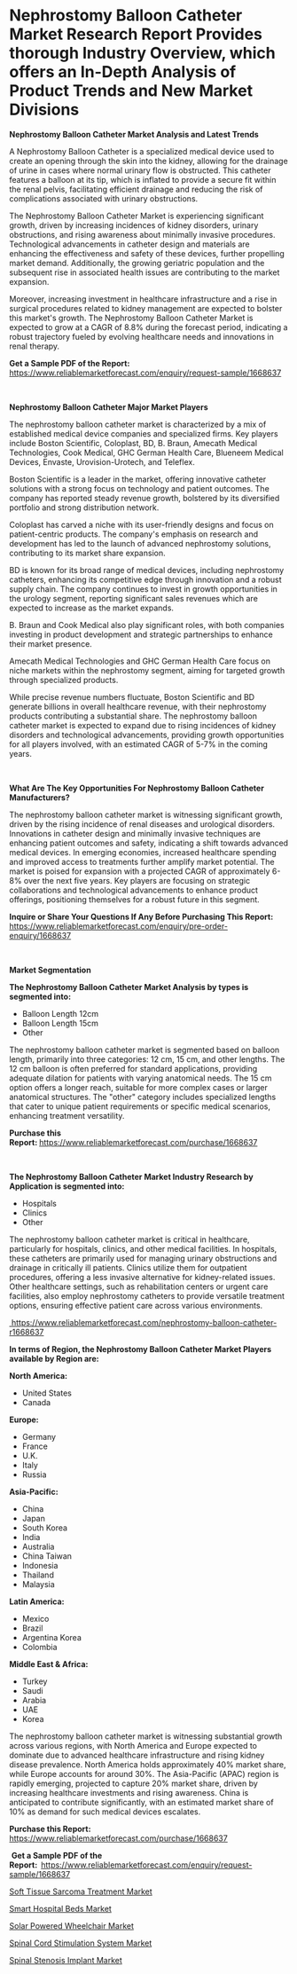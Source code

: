 <p><h1>Nephrostomy Balloon Catheter Market Research Report Provides thorough Industry Overview, which offers an In-Depth Analysis of Product Trends and New Market Divisions</h1></p><p><strong>Nephrostomy Balloon Catheter Market Analysis and Latest Trends</strong></p>
<p><p>A Nephrostomy Balloon Catheter is a specialized medical device used to create an opening through the skin into the kidney, allowing for the drainage of urine in cases where normal urinary flow is obstructed. This catheter features a balloon at its tip, which is inflated to provide a secure fit within the renal pelvis, facilitating efficient drainage and reducing the risk of complications associated with urinary obstructions.</p><p>The Nephrostomy Balloon Catheter Market is experiencing significant growth, driven by increasing incidences of kidney disorders, urinary obstructions, and rising awareness about minimally invasive procedures. Technological advancements in catheter design and materials are enhancing the effectiveness and safety of these devices, further propelling market demand. Additionally, the growing geriatric population and the subsequent rise in associated health issues are contributing to the market expansion.</p><p>Moreover, increasing investment in healthcare infrastructure and a rise in surgical procedures related to kidney management are expected to bolster this market's growth. The Nephrostomy Balloon Catheter Market is expected to grow at a CAGR of 8.8% during the forecast period, indicating a robust trajectory fueled by evolving healthcare needs and innovations in renal therapy.</p></p>
<p><strong>Get a Sample PDF of the Report:&nbsp;</strong> <a href="https://www.reliablemarketforecast.com/enquiry/request-sample/1668637?utm_campaign=1097&utm_medium=2&utm_source=Github&utm_content=ia&utm_term=03032025&utm_id=nephrostomy-balloon-catheter">https://www.reliablemarketforecast.com/enquiry/request-sample/1668637</a></p>
<p>&nbsp;</p>
<p><strong>Nephrostomy Balloon Catheter Major Market Players</strong></p>
<p><p>The nephrostomy balloon catheter market is characterized by a mix of established medical device companies and specialized firms. Key players include Boston Scientific, Coloplast, BD, B. Braun, Amecath Medical Technologies, Cook Medical, GHC German Health Care, Blueneem Medical Devices, Envaste, Urovision-Urotech, and Teleflex. </p><p>Boston Scientific is a leader in the market, offering innovative catheter solutions with a strong focus on technology and patient outcomes. The company has reported steady revenue growth, bolstered by its diversified portfolio and strong distribution network. </p><p>Coloplast has carved a niche with its user-friendly designs and focus on patient-centric products. The company's emphasis on research and development has led to the launch of advanced nephrostomy solutions, contributing to its market share expansion.</p><p>BD is known for its broad range of medical devices, including nephrostomy catheters, enhancing its competitive edge through innovation and a robust supply chain. The company continues to invest in growth opportunities in the urology segment, reporting significant sales revenues which are expected to increase as the market expands.</p><p>B. Braun and Cook Medical also play significant roles, with both companies investing in product development and strategic partnerships to enhance their market presence. </p><p>Amecath Medical Technologies and GHC German Health Care focus on niche markets within the nephrostomy segment, aiming for targeted growth through specialized products.</p><p>While precise revenue numbers fluctuate, Boston Scientific and BD generate billions in overall healthcare revenue, with their nephrostomy products contributing a substantial share. The nephrostomy balloon catheter market is expected to expand due to rising incidences of kidney disorders and technological advancements, providing growth opportunities for all players involved, with an estimated CAGR of 5-7% in the coming years.</p></p>
<p>&nbsp;</p>
<p><strong>What Are The Key Opportunities For Nephrostomy Balloon Catheter Manufacturers?</strong></p>
<p><p>The nephrostomy balloon catheter market is witnessing significant growth, driven by the rising incidence of renal diseases and urological disorders. Innovations in catheter design and minimally invasive techniques are enhancing patient outcomes and safety, indicating a shift towards advanced medical devices. In emerging economies, increased healthcare spending and improved access to treatments further amplify market potential. The market is poised for expansion with a projected CAGR of approximately 6-8% over the next five years. Key players are focusing on strategic collaborations and technological advancements to enhance product offerings, positioning themselves for a robust future in this segment.</p></p>
<p><strong>Inquire or Share Your Questions If Any Before Purchasing This Report:</strong> <a href="https://www.reliablemarketforecast.com/enquiry/pre-order-enquiry/1668637?utm_campaign=1097&utm_medium=2&utm_source=Github&utm_content=ia&utm_term=03032025&utm_id=nephrostomy-balloon-catheter">https://www.reliablemarketforecast.com/enquiry/pre-order-enquiry/1668637</a></p>
<p>&nbsp;</p>
<p><strong>Market Segmentation</strong></p>
<p><strong>The Nephrostomy Balloon Catheter Market Analysis by types is segmented into:</strong></p>
<p><ul><li>Balloon Length 12cm</li><li>Balloon Length 15cm</li><li>Other</li></ul></p>
<p><p>The nephrostomy balloon catheter market is segmented based on balloon length, primarily into three categories: 12 cm, 15 cm, and other lengths. The 12 cm balloon is often preferred for standard applications, providing adequate dilation for patients with varying anatomical needs. The 15 cm option offers a longer reach, suitable for more complex cases or larger anatomical structures. The "other" category includes specialized lengths that cater to unique patient requirements or specific medical scenarios, enhancing treatment versatility.</p></p>
<p><strong>Purchase this Report:&nbsp;</strong><a href="https://www.reliablemarketforecast.com/purchase/1668637?utm_campaign=1097&utm_medium=2&utm_source=Github&utm_content=ia&utm_term=03032025&utm_id=nephrostomy-balloon-catheter">https://www.reliablemarketforecast.com/purchase/1668637</a></p>
<p>&nbsp;</p>
<p><strong>The Nephrostomy Balloon Catheter Market Industry Research by Application is segmented into:</strong></p>
<p><ul><li>Hospitals</li><li>Clinics</li><li>Other</li></ul></p>
<p><p>The nephrostomy balloon catheter market is critical in healthcare, particularly for hospitals, clinics, and other medical facilities. In hospitals, these catheters are primarily used for managing urinary obstructions and drainage in critically ill patients. Clinics utilize them for outpatient procedures, offering a less invasive alternative for kidney-related issues. Other healthcare settings, such as rehabilitation centers or urgent care facilities, also employ nephrostomy catheters to provide versatile treatment options, ensuring effective patient care across various environments.</p></p>
<p><a href="https://www.reliablemarketforecast.com/nephrostomy-balloon-catheter-r1668637?utm_campaign=1097&utm_medium=2&utm_source=Github&utm_content=ia&utm_term=03032025&utm_id=nephrostomy-balloon-catheter">&nbsp;https://www.reliablemarketforecast.com/nephrostomy-balloon-catheter-r1668637</a></p>
<p><strong>In terms of Region, the Nephrostomy Balloon Catheter Market Players available by Region are:</strong></p>
<p>
    <p> <strong> North America: </strong>
        <ul>
            <li>United States</li>
            <li>Canada</li>
        </ul>
        </p> 
    <p> <strong> Europe: </strong>
        <ul>
            <li>Germany</li>
            <li>France</li>
            <li>U.K.</li>
            <li>Italy</li>
            <li>Russia</li>
        </ul>
        </p> 
    <p> <strong> Asia-Pacific: </strong>
        <ul>
            <li>China</li>
            <li>Japan</li>
            <li>South Korea</li>
            <li>India</li>
            <li>Australia</li>
            <li>China Taiwan</li>
            <li>Indonesia</li>
            <li>Thailand</li>
            <li>Malaysia</li>
        </ul>
        </p> 
    <p> <strong> Latin America: </strong>
        <ul>
            <li>Mexico</li>
            <li>Brazil</li>
            <li>Argentina Korea</li>
            <li>Colombia</li>
        </ul>
        </p> 
    <p> <strong> Middle East & Africa: </strong>
        <ul>
            <li>Turkey</li>
            <li>Saudi</li>
            <li>Arabia</li>
            <li>UAE</li>
            <li>Korea</li>
        </ul>
    </p>
    </p>
<p><p>The nephrostomy balloon catheter market is witnessing substantial growth across various regions, with North America and Europe expected to dominate due to advanced healthcare infrastructure and rising kidney disease prevalence. North America holds approximately 40% market share, while Europe accounts for around 30%. The Asia-Pacific (APAC) region is rapidly emerging, projected to capture 20% market share, driven by increasing healthcare investments and rising awareness. China is anticipated to contribute significantly, with an estimated market share of 10% as demand for such medical devices escalates.</p></p>
<p><strong>Purchase this Report: </strong><a href="https://www.reliablemarketforecast.com/purchase/1668637?utm_campaign=1097&utm_medium=2&utm_source=Github&utm_content=ia&utm_term=03032025&utm_id=nephrostomy-balloon-catheter">https://www.reliablemarketforecast.com/purchase/1668637</a></p>
<p>&nbsp;<strong>Get a Sample PDF of the Report:&nbsp;&nbsp;</strong><a href="https://www.reliablemarketforecast.com/enquiry/request-sample/1668637?utm_campaign=1097&utm_medium=2&utm_source=Github&utm_content=ia&utm_term=03032025&utm_id=nephrostomy-balloon-catheter">https://www.reliablemarketforecast.com/enquiry/request-sample/1668637</a></p>
<p><strong></strong></p>
<p><p><a href="https://github.com/alberthagorsuch/Market-Research-Report-List-1/blob/main/soft-tissue-sarcoma-treatment-market.md?utm_campaign=1097&utm_medium=2&utm_source=Github&utm_content=ia&utm_term=03032025&utm_id=nephrostomy-balloon-catheter">Soft Tissue Sarcoma Treatment Market</a></p><p><a href="https://github.com/skerretflossie9297/Market-Research-Report-List-1/blob/main/smart-hospital-beds-market.md?utm_campaign=1097&utm_medium=2&utm_source=Github&utm_content=ia&utm_term=03032025&utm_id=nephrostomy-balloon-catheter">Smart Hospital Beds Market</a></p><p><a href="https://github.com/donnettaletizia/Market-Research-Report-List-1/blob/main/solar-powered-wheelchair-market.md?utm_campaign=1097&utm_medium=2&utm_source=Github&utm_content=ia&utm_term=03032025&utm_id=nephrostomy-balloon-catheter">Solar Powered Wheelchair Market</a></p><p><a href="https://github.com/boisetwa16/Market-Research-Report-List-1/blob/main/spinal-cord-stimulation-system-market.md?utm_campaign=1097&utm_medium=2&utm_source=Github&utm_content=ia&utm_term=03032025&utm_id=nephrostomy-balloon-catheter">Spinal Cord Stimulation System Market</a></p><p><a href="https://github.com/zupankocka/Market-Research-Report-List-1/blob/main/spinal-stenosis-implant-market.md?utm_campaign=1097&utm_medium=2&utm_source=Github&utm_content=ia&utm_term=03032025&utm_id=nephrostomy-balloon-catheter">Spinal Stenosis Implant Market</a></p></p>